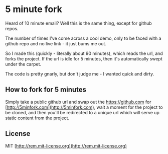 # 5 minute fork

Heard of 10 minute email? Well this is the same thing, except for github repos.

The number of times I've come across a cool demo, only to be faced with a github repo and no live link - it just bums me out. 

So I made this (quickly - literally about 90 minutes), which reads the url, and forks the project. If the url is idle for 5 minutes, then it's automatically swept under the carpet.

The code is pretty gnarly, but don't judge me - I wanted quick and dirty.

## How to fork for 5 minutes

Simply take a public github url and swap out the https://github.com for [http://5minfork.com](http://5minfork.com), wait a moment for the project to be cloned, and then you'll be redirected to a unique url which will serve up static content from the project.

## License

MIT [http://rem.mit-license.org](http://rem.mit-license.org)
